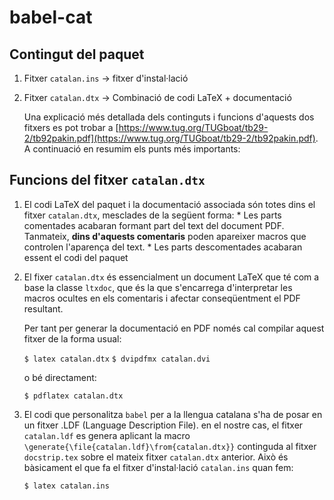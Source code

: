 # babel-cat

## Contingut del paquet

  1. Fitxer `catalan.ins` -> fitxer d'instal·lació
  2. Fitxer `catalan.dtx` -> Combinació de codi LaTeX + documentació

     Una explicació més detallada dels continguts i funcions d'aquests dos fitxers es pot trobar a [https://www.tug.org/TUGboat/tb29-2/tb92pakin.pdf](https://www.tug.org/TUGboat/tb29-2/tb92pakin.pdf). A continuació en resumim els punts més importants:


## Funcions del fitxer `catalan.dtx`

  1. El codi LaTeX del paquet i la documentació associada són totes dins el fitxer `catalan.dtx`, mesclades de la següent forma:
    * Les parts comentades acabaran formant part del text del document PDF. Tanmateix, **dins d'aquests comentaris** poden apareixer macros que controlen l'aparença del text.
    * Les parts descomentades acabaran essent el codi del paquet

  2. El fixer `catalan.dtx` és essencialment un document LaTeX que té com a base la classe `ltxdoc`, que és la que s'encarrega d'interpretar les macros ocultes en els comentaris i afectar conseqüentment el PDF resultant.

     Per tant per generar la documentació en PDF només cal compilar aquest fitxer de la forma usual:

     ```$ latex catalan.dtx```
     ```$ dvipdfmx catalan.dvi```

     o bé directament:

     ```$ pdflatex catalan.dtx```


  3. El codi que personalitza `babel` per a la llengua catalana s'ha de posar en un fitxer .LDF (Language Description File). en el nostre cas, el fitxer `catalan.ldf` es genera aplicant la macro `\generate{\file{catalan.ldf}\from{catalan.dtx}}` continguda al fitxer `docstrip.tex` sobre el mateix fitxer `catalan.dtx` anterior. Això és bàsicament el que fa el fitxer d'instal·lació `catalan.ins` quan fem:

     ```$ latex catalan.ins```
